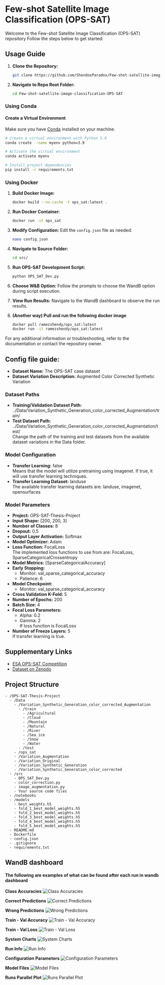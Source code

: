 # Few-shot Satellite Image Classification (OPS-SAT)

Welcome to the Few-shot Satellite Image Classification (OPS-SAT) repository Follow the steps below to get started:

## Usage Guide

1. **Clone the Repository:**
    ```bash
    git clone https://github.com/ShendoxParadox/Few-shot-satellite-image-classification-OPS-SAT.git
    ```

2. **Navigate to Repo Root Folder:**
    ```bash
    cd Few-shot-satellite-image-classification-OPS-SAT
    ```


### Using Conda

#### Create a Virtual Environment

Make sure you have [Conda](https://docs.conda.io/en/latest/) installed on your machine.

  ```bash
  # Create a virtual environment with Python 3.9
  conda create --name myenv python=3.9

  # Activate the virtual environment
  conda activate myenv

  # Install project dependencies
  pip install -r requirements.txt
  ```

### Using Docker

1. **Build Docker Image:**
    ```bash
    docker build --no-cache -t ops_sat:latest .
    ```

2. **Run Docker Container:**
    ```bash
    docker run -it ops_sat
    ```

3. **Modify Configuration:**
    Edit the `config.json` file as needed:
    ```bash
    nano config.json
    ```

4. **Navigate to Source Folder:**
    ```bash
    cd src/
    ```

5. **Run OPS-SAT Development Script:**
    ```bash
    python OPS_SAT_Dev.py
    ```

6. **Choose W&B Option:**
    Follow the prompts to choose the WandB option during script execution.

7. **View Run Results:**
    Navigate to the WandB dashboard to observe the run results.

8. **(Another way) Pull and run the following docker image**
    ```bash
    docker pull ramezshendy/ops_sat:latest
    docker run -it ramezshendy/ops_sat:latest
    ```

For any additional information or troubleshooting, refer to the documentation or contact the repository owner.


## Config file guide:

- **Dataset Name:** The OPS-SAT case dataset
- **Dataset Variation Description:** Augmented Color Corrected Synthetic Variation

### Dataset Paths

- **Training/Validation Dataset Path:** ../Data/Variation_Synthetic_Generation_color_corrected_Augmentation/train/
- **Test Dataset Path:** ../Data/Variation_Synthetic_Generation_color_corrected_Augmentation/test/  
Change the path of the training and test datasets from the available dataset variations in the Data folder.

### Model Configuration

- **Transfer Learning:** false  
Means that the model will utilize pretraining using imagenet. If true, it will use transfer learning techniques.
- **Transfer Learning Dataset:** landuse  
The available transfer learning datasets are: landuse, imagenet, opensurfaces

### Model Parameters
- **Project:** OPS-SAT-Thesis-Project
- **Input Shape:** [200, 200, 3]
- **Number of Classes:** 8
- **Dropout:** 0.5
- **Output Layer Activation:** Softmax
- **Model Optimizer:** Adam
- **Loss Function:** FocalLoss  
The implemented loss functions to use from are: FocalLoss, SparseCategoricalCrossentropy
- **Model Metrics:** [SparseCategoricalAccuracy]
- **Early Stopping:**
  - Monitor: val_sparse_categorical_accuracy
  - Patience: 6
- **Model Checkpoint:**
  - Monitor: val_sparse_categorical_accuracy
- **Cross Validation K-Fold:** 5
- **Number of Epochs:** 200
- **Batch Size:** 4
- **Focal Loss Parameters:**
  - Alpha: 0.2
  - Gamma: 2  
  If loss function is FocalLoss
- **Number of Freeze Layers:** 5  
  If transfer learning is true.

## Supplementary Links

- [ESA OPS-SAT Competition](https://kelvins.esa.int/opssat/home/)
- [Dataset on Zenodo](https://zenodo.org/records/6524750)

## Project Structure

```plaintext
- /OPS-SAT-Thesis-Project
  - /Data
    - /Variation_Synthetic_Generation_color_corrected_Augmentation
      - /train
        - /Agricultural
        - /Cloud
        - /Mountain
        - /Natural
        - /River
        - /Sea_ice
        - /Snow
        - /Water
      - /test
    - /ops_sat
    - /Variation_Augmentation
    - /Variation_Original
    - /Variation_Synthetic_Generation
    - /Variation_Synthetic_Generation_color_corrected
  - /src
    - OPS_SAT_Dev.py
    - color_correction.py
    - image_augmentation.py
    - Your source code files
  - /notebooks
  - /models
    - best_weights.h5
    - fold_1_best_model_weights.h5
    - fold_2_best_model_weights.h5
    - fold_3_best_model_weights.h5
    - fold_4_best_model_weights.h5
    - fold_5_best_model_weights.h5
  - README.md
  - Dockerfile
  - config.json
  - .gitignore
  - requirements.txt
```

## WandB dashboard
#### The following are examples of what can be found after each run in wandb dashboard
**Class Accuracies**
![Class Accuracies](wandb_images/class_accuracies.png)

**Correct Predictions**
![Correct Predictions](wandb_images/correct_preds.png)

**Wrong Predictions**
![Wrong Predictions](wandb_images/wrong_preds.png)

**Train - Val Accuracy**
![Train - Val Accuracy](wandb_images/train_val_acc.png)

**Train - Val Loss**
![Train - Val Loss](wandb_images/train_val_loss.png)

**System Charts**
![System Charts](wandb_images/system_charts.png)

**Run Info**
![Run Info](wandb_images/run_info.png)

**Configuration Parameters**
![Configuration Parameters](wandb_images/config_params.png)

**Model Files**
![Model Files](wandb_images/model_files.png)

**Runs Parallel Plot**
![Runs Parallel Plot](wandb_images/runs_parallel_plot.png)